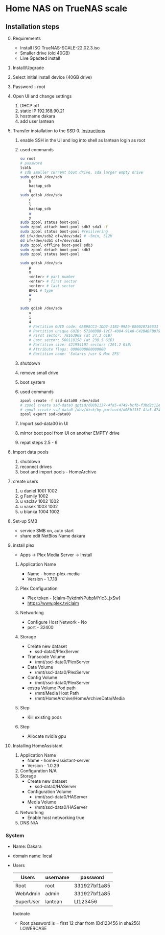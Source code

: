 # Home NAS on TrueNAS scale

## Installation steps

0. Requirements
    - Install ISO TrueNAS-SCALE-22.02.3.iso
    - Smaller drive (old 40GB)
    - Live Gpadted install

1. Install/Upgrade

2. Select initial install device (40GB drive)

3. Password - root

4. Open UI and change settings
    1. DHCP off
    2. static IP 192.168.90.21
    3. hostname dakara
    4. add user lantean

5. Transfer installation to the SSD
    0. [Instructions](https://www.truenas.com/community/threads/truenas-scale-installation-on-partitioned-drive.93533/)
    1. enable SSH in the UI and log into shell as lantean login as root
    2. used commands

        ```BASH
        su root
        # password
        lsblk
        # sdb smaller current boot drive, sda larger empty drive
        sudo gdisk /dev/sdb
            b
            backup_sdb
            q
        sudo gdisk /dev/sda
            r
            l
            backup_sdb
            w
            y
        sudo zpool status boot-pool
        sudo zpool attach boot-pool sdb3 sda3 -f
        sudo zpool status boot-pool #resilvering
        dd if=/dev/sdb2 of=/dev/sda2 # ~5min, 512M
        dd if=/dev/sdb1 of=/dev/sda1
        sudo zpool offline boot-pool sdb3
        sudo zpool detach boot-pool sdb3
        sudo zpool status boot-pool

        sudo gdisk /dev/sda
            p
            n
            <enter> # part number
            <enter> # first sector
            <enter> # last sector
            BF01 # type
            w
            y
        
        sudo gdisk /dev/sda
            x
            i
            4
            # Partition GUID code: 6A898CC3-1DD2-11B2-99A6-080020736631 (Solaris /usr & Mac ZFS)
            # Partition unique GUID: 57208DBD-12C7-4084-91A8-C42BABFB8790
            # First sector: 78163968 (at 37.3 GiB)
            # Last sector: 500118158 (at 238.5 GiB)
            # Partition size: 421954191 sectors (201.2 GiB)
            # Attribute flags: 0000000000000000
            # Partition name: 'Solaris /usr & Mac ZFS'

        ```

    3. shutdown
    4. remove small drive
    5. boot system
    6. used commands

        ```BASH
        zpool create -f ssd-data00 /dev/sda4
        # zpool create ssd-data0 gptid/d08b1137-4fa5-4749-bcfb-f3bd2c12eafc
        # zpool create ssd-data0 /dev/disk/by-partuuid/d08b1137-4fa5-4749-bcfb-f3bd2c12eafc
        zpool export ssd-data00
        ```

    7. Import ssd-data00 in UI
    8. mirror boot pool from UI on another EMPTY drive
    9. repat steps 2.5 - 6

6. Import data pools
    1. shutdown
    2. reconect drives
    3. boot and import pools - HomeArchive

7. create users
    1. u daniel 1001 1002
    2. g Family 1002
    3. u vaclav 1002 1002
    4. u vasek  1003 1002
    5. u blanka 1004 1002

8. Set-up SMB
    - service SMB on, auto start
    - share edit NetBios Name dakara

9. install plex
    - Apps -> Plex Media Server -> Install

    1. Application Name
        - Name - home-plex-media
        - Version - 1.7.18

    2. Plex Configuration
        - Plex token - [claim-TykdmNPubpMYic3_jxSw]
        - <https://www.plex.tv/claim>

    3. Networking
        - Configure Host Network - No
        - port - 32400

    4. Storage
        - Create new dataset
            - ssd-data0/PlexServer
        - Transcode Volume
            - /mnt/ssd-data0/PlexServer
        - Data Volume
            - /mnt/ssd-data0/PlexServer
        - Config Volume
            - /mnt/ssd-data0/PlexServer
        - exstra Volume
            Pod path
            - /mnt/Media
            Host Path
            - /mnt/HomeArchive/HomeArchiveData/Media

    5. Step
        - Kill existing pods

    6. Step
        - Allocate nvidia gpu

10. Installing HomeAssistant
    1. Application Name
        - Name - home-assistant-server
        - Version - 1.0.29
    2. Configuration
        N/A
    3. Storage
        - Create new dataset
            - ssd-data0/HAServer
        - Configuration Volume
            - /mnt/ssd-data0/HAServer
        - Media Volume
            - /mnt/ssd-data0/HAServer
    4. Networking
        - Enable host networking true
    5. DNS
        N/A

### System

- Name: Dakara

- domain name: local

- Users

    | Users     | username  | password      |
    | -----     | --------  | --------      |
    | Root      | root      | 331927bf1a85  |
    | WebAdmin  | admin     | 331927bf1a85  |
    | SuperUser | lantean   | Ll123456      |

    footnote  
  - Root password is = first 12 char from (Dd123456 in sha256) LOWERCASE

